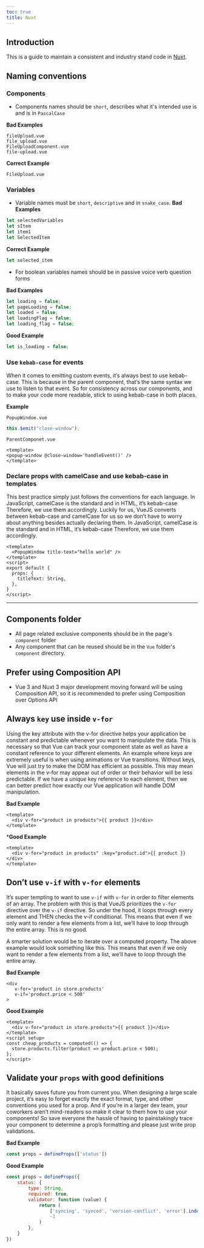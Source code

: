 ```yaml
---
toc: true
title: Nuxt
---
```



## Introduction

This is a guide to maintain a consistent and industry stand code in [Nuxt](https://nuxt.com/).


## Naming conventions

### Components
- Components names should be `short`, describes what it's intended use is and is in `PascalCase`

**Bad Examples**
```text
fileUpload.vue
file_upload.vue
FileUploadComponent.vue
file-upload.vue
```

**Correct Example**
```text
FileUpload.vue
```

### Variables
- Variable names must be `short`, `descriptive` and in `snake_case`.
**Bad Examples**
```js
let selectedVariables
let sItem 
let item1
let SelectedItem
```

**Correct Example**
```js
let selected_item
```

- For boolean variables names should be in passive voice verb question forms

**Bad Examples**
```js
let loading = false;
let pageLoading = false;
let loaded = false;
let loadingFlag = false;
let loading_flag = false;
```


**Good Example**
```js
let is_loading = false;
```

### Use `kebab-case`  for events
When it comes to emitting custom events, it’s always best to use kebab-case. This is because in the parent component, that’s the same syntax we use to listen to that event.
So for consistency across our components, and to make your code more readable, stick to using kebab-case in both places.

**Example**

`PopupWindoe.vue`
```js
this.$emit("close-window");
```

`ParentComponet.vue`
```vue
<template>
<popup-window @close-window='handleEvent()' />
</template>
```

### Declare props with camelCase and use kebab-case in templates
This best practice simply just follows the conventions for each language. In JavaScript, camelCase is the standard and in HTML, it’s kebab-case Therefore, we use them accordingly.
Luckily for us, VueJS converts between kebab-case and camelCase for us so we don’t have to worry about anything besides actually declaring them.
In JavaScript, camelCase is the standard and in HTML, it’s kebab-case Therefore, we use them accordingly.

```vue
<template>
  <PopupWindow title-text="hello world" />
</template>
<script>
export default {
  props: {
    titleText: String,
  },
}
</script>
```

---

## Components folder
- All page related exclusive components should be in the page's `component` folder
- Any component that can be reused should be in the `Vue` folder's `component` directory.



## Prefer using Composition API
- Vue 3 and Nuxt 3 major development moving forward will be using Composition API, so it is recommended to prefer using Composition over Options API


## Always `key` use inside `v-for`
Using the key attribute with the v-for directive helps your application be constant and predictable whenever you want to manipulate the data.
This is necessary so that Vue can track your component state as well as have a constant reference to your different elements. An example where keys are extremely useful is when using animations or Vue transitions.
Without keys, Vue will just try to make the DOM has efficient as possible. This may mean elements in the v-for may appear out of order or their behavior will be less predictable. If we have a _unique_ key reference to each element, then we can better predict how exactly our Vue application will handle DOM manipulation.

**Bad Example**
```vue
<template>
  <div v-for="product in products">{{ product }}</div>
</template>
```


***Good Example**
```vue
<template>
  <div v-for="product in products" :key="product.id">{{ product }}</div>
</template>
```

## Don’t use `v-if` with `v-for` elements
It’s super tempting to want to use `v-if` with `v-for` in order to filter elements of an array.
The problem with this is that VueJS prioritizes the `v-for` directive over the `v-if` directive. So under the hood, it loops through every element and THEN checks the v-if conditional.
This means that even if we only want to render a few elements from a list, we’ll have to loop through the entire array. This is no good.

A smarter solution would be to iterate over a computed property. The above example would look something like this.
This means that even if we only want to render a few elements from a list, we’ll have to loop through the entire array.

**Bad Example**
```vue
<div
   v-for='product in store.products'
   v-if='product.price < 500'
>
```

**Good Example**
```vue
<template>
  <div v-for="product in store.products">{{ product }}</div>
</template>
<script setup>
const cheap_products = computed(() => {
  store.products.filter(product => product.price < 500);
};
</script>

```

## Validate your `props` with good definitions
It basically saves future you from current you. When designing a large scale project, it’s easy to forget exactly the exact format, type, and other conventions you used for a prop.
And if you’re in a larger dev team, your coworkers aren’t mind-readers so make it clear to them how to use your components! So save everyone the hassle of having to painstakingly trace your component to determine a prop’s formatting and please just write prop validations.

**Bad Example**
```js
const props = defineProps(['status'])
```
**Good Example**
```js
const props = defineProps({
    status: {
        type: String,
        required: true,
        validator: function (value) {
            return (
                ['syncing', 'synced', 'version-conflict', 'error'].indexOf(value) !==
                -1
            )
        },
    }
})
```

